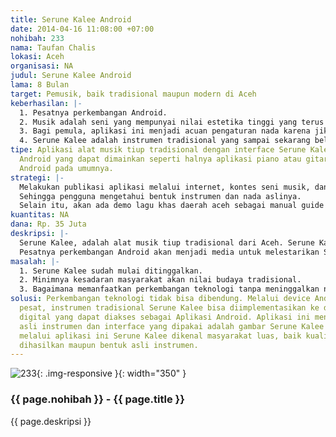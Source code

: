 ```yaml
---
title: Serune Kalee Android
date: 2014-04-16 11:08:00 +07:00
nohibah: 233
nama: Taufan Chalis
lokasi: Aceh
organisasi: NA
judul: Serune Kalee Android
lama: 8 Bulan
target: Pemusik, baik tradisional maupun modern di Aceh
keberhasilan: |-
  1. Pesatnya perkembangan Android.
  2. Musik adalah seni yang mempunyai nilai estetika tinggi yang terus berkembang.
  3. Bagi pemula, aplikasi ini menjadi acuan pengaturan nada karena jika belajar instrumen ini, dua hal yang harus dipelajari yaitu : pengaturan nafas & pengaturan nada.
  4. Serune Kalee adalah instrumen tradisional yang sampai sekarang belum ada standarisasi khusus dan sangat minim referensi dari instrumen ini.
tipe: Aplikasi alat musik tiup tradisional dengan interface Serune Kalee berbasis
  Android yang dapat dimainkan seperti halnya aplikasi piano atau gitar di gadget
  Android pada umumnya.
strategi: |-
  Melakukan publikasi aplikasi melalui internet, kontes seni musik, dan forum lainnya yang bersifat sosialisasi. Aplikasi dibuat tanpa menghilangkan bentuk asli Serune Kalee.
  Sehingga pengguna mengetahui bentuk instrumen dan nada aslinya.
  Selain itu, akan ada demo lagu khas daerah aceh sebagai manual guide bagi pengguna.
kuantitas: NA
dana: Rp. 35 Juta
deskripsi: |-
  Serune Kalee, adalah alat musik tiup tradisional dari Aceh. Serune Kalee dimainkan dalam perayaan acara adat seperti pernikahan. Namun, seiring dengan perkembangan teknologi, suara unik instrumen ini mulai ditinggalkan dan diganti dengan iringan musik modern.
  Pesatnya perkembangan Android akan menjadi media untuk melestarikan Serune Kalee. Serune Kalee akan dibangun kembali dalam bentuk digital berbasis Android. Sehingga, dengan adanya aplikasi ini, penikmat musik dapat mengetahui cara belajar dan menggunakan Serune Kalee dan tidak membingungkan dalam proses belajar Serune Kalee.
masalah: |-
  1. Serune Kalee sudah mulai ditinggalkan.
  2. Minimnya kesadaran masyarakat akan nilai budaya tradisional.
  3. Bagaimana memanfaatkan perkembangan teknologi tanpa meninggalkan nilai budaya tradisional.
solusi: Perkembangan teknologi tidak bisa dibendung. Melalui device Android yang berkembang
  pesat, instrumen tradisional Serune Kalee bisa diimplementasikan ke dalam wujud
  digital yang dapat diakses sebagai Aplikasi Android. Aplikasi ini menggunakan suara
  asli instrumen dan interface yang dipakai adalah gambar Serune Kalee asli, sehingga
  melalui aplikasi ini Serune Kalee dikenal masyarakat luas, baik kualitas suara yang
  dihasilkan maupun bentuk asli instrumen.
---
```


![233](/static/img/hibahcms/233.png){: .img-responsive }{: width="350" }

### {{ page.nohibah }} - {{ page.title }}

{{ page.deskripsi }}
